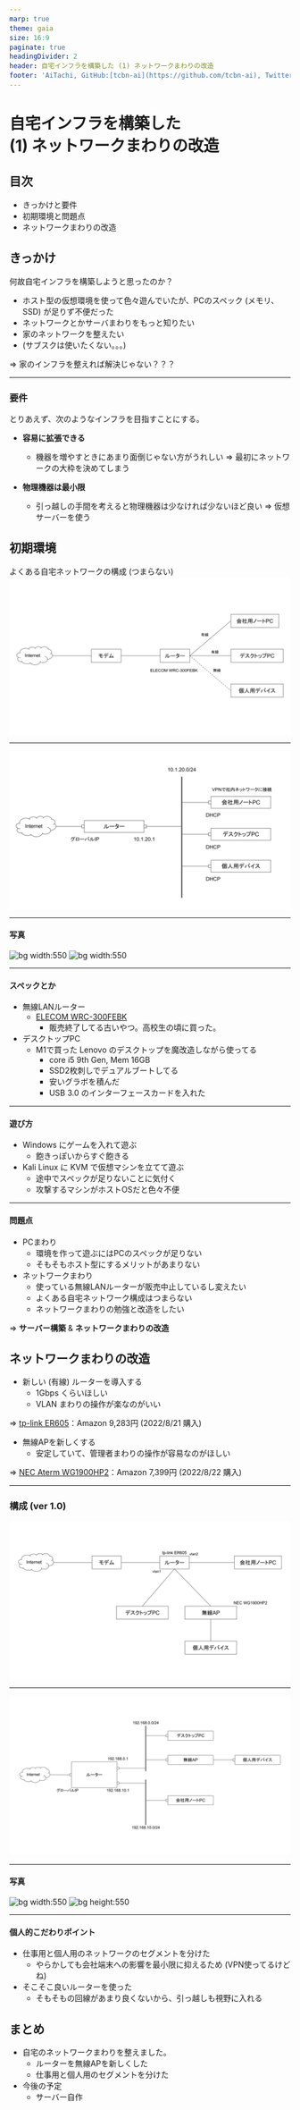 ```yaml
---
marp: true
theme: gaia
size: 16:9
paginate: true
headingDivider: 2
header: 自宅インフラを構築した (1) ネットワークまわりの改造
footer: 'AiTachi, GitHub:[tcbn-ai](https://github.com/tcbn-ai), Twitter: [@tcbn_ai](https://twitter.com/tcbn_ai)'
---
```


<style>
img[alt~="center"] {
  display: block;
  margin: 0 auto;
}
</style>

# 自宅インフラを構築した <br> (1) ネットワークまわりの改造

<!--
_class: lead
_pagenate: false
_header: ""
-->

## 目次
- きっかけと要件
- 初期環境と問題点
- ネットワークまわりの改造

## きっかけ
何故自宅インフラを構築しようと思ったのか？

- ホスト型の仮想環境を使って色々遊んでいたが、PCのスペック (メモリ、SSD) が足りず不便だった
- ネットワークとかサーバまわりをもっと知りたい
- 家のネットワークを整えたい 
- (サブスクは使いたくない。。。)

$\Rightarrow$ 家のインフラを整えれば解決じゃない？？？

---

### 要件
とりあえず、次のようなインフラを目指すことにする。

- **容易に拡張できる**
    - 機器を増やすときにあまり面倒じゃない方がうれしい
$\Rightarrow$ 最初にネットワークの大枠を決めてしまう

- **物理機器は最小限**
    - 引っ越しの手間を考えると物理機器は少なければ少ないほど良い
$\Rightarrow$ 仮想サーバーを使う

## 初期環境
よくある自宅ネットワークの構成 (つまらない)
![center height:450](../fig/ver0/network_configuration_ver0.svg)

---

![center](../fig/ver0/config_ver0.svg)

---

#### 写真

![bg width:550](../fig/ver0/img_2290-fs8.png) ![bg width:550](../fig/ver0/img_2287-fs8.png)

---

#### スペックとか
- 無線LANルーター
    - [ELECOM WRC-300FEBK](https://www.elecom.co.jp/products/WRC-300FEBK.html)
        - 販売終了してる古いやつ。高校生の頃に買った。
- デスクトップPC
    - M1で買った Lenovo のデスクトップを魔改造しながら使ってる
        - core i5 9th Gen, Mem 16GB
        - SSD2枚刺しでデュアルブートしてる
        - 安いグラボを積んだ
        - USB 3.0 のインターフェースカードを入れた 

---

#### 遊び方
- Windows にゲームを入れて遊ぶ
    - 飽きっぽいからすぐ飽きる
- Kali Linux に KVM で仮想マシンを立てて遊ぶ
    - 途中でスペックが足りないことに気付く
    - 攻撃するマシンがホストOSだと色々不便

---

#### 問題点
- PCまわり
    - 環境を作って遊ぶにはPCのスペックが足りない
    - そもそもホスト型にするメリットがあまりない
- ネットワークまわり
    - 使っている無線LANルーターが販売中止しているし変えたい
    - よくある自宅ネットワーク構成はつまらない
    - ネットワークまわりの勉強と改造をしたい

$\Rightarrow$ **サーバー構築** & **ネットワークまわりの改造**


## ネットワークまわりの改造
- 新しい (有線) ルーターを導入する
    - 1Gbps くらいほしい
    - VLAN まわりの操作が楽なのがいい

$\Rightarrow$ [tp-link ER605](https://www.tp-link.com/jp/business-networking/omada-sdn-router/er605/)：Amazon 9,283円 (2022/8/21 購入)

- 無線APを新しくする
    - 安定していて、管理者まわりの操作が容易なのがほしい

$\Rightarrow$ [NEC Aterm WG1900HP2](https://www.aterm.jp/product/atermstation/product/warpstar/wg1900hp2/)：Amazon 7,399円 (2022/8/22 購入)

---

### 構成 (ver 1.0)

![center height:550](../fig/ver1_change_network_config/network_configuration_ver1.svg)

---

![](../fig/ver1_change_network_config/config_ver1.1.svg)

---

#### 写真

![bg width:550](../fig/ver1_change_network_config/img_2295-fs8.png) ![bg height:550](../fig/ver1_change_network_config/img_2294-fs8.png)

---

#### 個人的こだわりポイント
- 仕事用と個人用のネットワークのセグメントを分けた
  - やらかしても会社端末への影響を最小限に抑えるため (VPN使ってるけどね)
- そこそこ良いルーターを使った
  - そもそもの回線があまり良くないから、引っ越しも視野に入れる

## まとめ
- 自宅のネットワークまわりを整えました。
  - ルーターを無線APを新しくした
  - 仕事用と個人用のセグメントを分けた
- 今後の予定
  - サーバー自作
